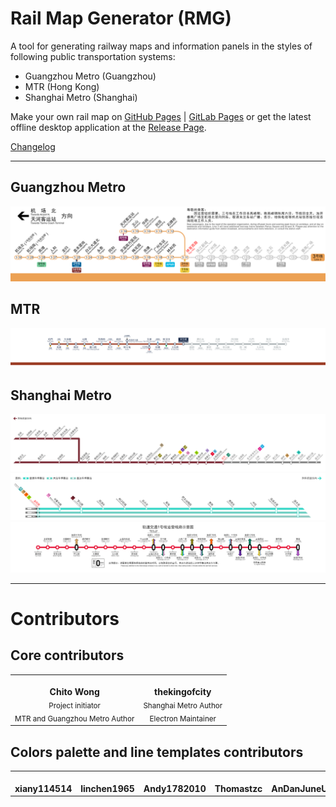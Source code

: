 # Rail Map Generator (RMG)

A tool for generating railway maps and information panels in the styles of following public transportation systems:

- Guangzhou Metro (Guangzhou)
- MTR (Hong Kong)
- Shanghai Metro (Shanghai)

Make your own rail map on [GitHub Pages](https://wongchito.github.io/RailMapGenerator) | [GitLab Pages](https://chitowong.gitlab.io/RailMapGenerator) or get the latest offline desktop application at the [Release Page](https://github.com/wongchito/RailMapGenerator/releases).

[Changelog](https://github.com/wongchito/RailMapGenerator/wiki/Change-Log)

---

## Guangzhou Metro

![gzmetro-3-railmap](docs/imgs/gzmetro-3-railmap.png)

## MTR

![mtr-tuenma-railmap](docs/imgs/mtr-tuenma-railmap.png)

## Shanghai Metro

![shmetro-11-railmap](docs/imgs/shmetro-11-railmap.png)
![shmetro-16-railmap](docs/imgs/shmetro-16-railmap.png)
![shmetro-1-indoor](docs/imgs/shmetro-1-indoor.png)

---

# Contributors

## Core contributors

<table>
  <tr>
    <td align="center" style="border-width:0px">
      <a herf="https://github.com/wongchito">
        <img src="https://github.com/wongchito.png" width="100px;" alt="" /><br/>
        <b>Chito Wong</b><br/>
      </a>
      <sub>Project initiator</sub><br/>
      <sub>MTR and Guangzhou Metro Author</sub><br/>
    </td>
    <td align="center" style="border-width:0px">
      <a herf="https://github.com/thekingofcity">
        <img src="https://github.com/thekingofcity.png" width="100px;" alt="" /><br/>
        <b>thekingofcity</b><br/>
      </a>
      <sub>Shanghai Metro Author</sub><br/>
      <sub>Electron Maintainer</sub><br/>
    </td>
  </tr>
</table>

## Colors palette and line templates contributors

<table>
  <tr>
    <td align="center" style="border-width:0px">
      <a herf="https://github.com/xiany114514">
        <img src="https://github.com/xiany114514.png" width="100px;" alt=""><br/>
        <b>xiany114514</b><br/>
      </a>
    </td>
    <td align="center" style="border-width:0px">
      <a herf="https://github.com/linchen1965">
        <img src="https://github.com/linchen1965.png" width="100px;" alt=""><br/>
        <b>linchen1965</b><br/>
      </a>
    </td>
    <td align="center" style="border-width:0px">
      <a herf="https://github.com/Andy1782010">
        <img src="https://github.com/Andy1782010.png" width="100px;" alt=""><br/>
        <b>Andy1782010</b><br/>
      </a>
    </td>
    <td align="center" style="border-width:0px">
      <a herf="https://github.com/Thomastzc">
        <img src="https://github.com/Thomastzc.png" width="100px;" alt=""><br/>
        <b>Thomastzc</b><br/>
      </a>
    </td>
    <td align="center" style="border-width:0px">
      <a herf="https://github.com/AnDanJuneUnderline">
        <img src="https://github.com/AnDanJuneUnderline.png" width="100px;" alt=""><br/>
        <b>AnDanJuneUnderline</b><br/>
      </a>
    </td>
    <td align="center" style="border-width:0px">
      <a herf="https://github.com/Tianxiu11111">
        <img src="https://github.com/Tianxiu11111.png" width="100px;" alt=""><br/>
        <b>Tianxiu11111</b><br/>
      </a>
    </td>
  </tr>
</table>

<!-- ## User guide

### Getting started

-   use current canvas or click 'new canvas'

### Adding stations

### Adding interchanges

### Adding branches

### Saving jobs

### Exporting -->
